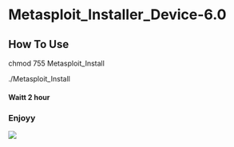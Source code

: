 # Metasploit_Installer_Device-6.0

<h2>How To Use</h2>
<p>chmod 755 Metasploit_Install</p>
<p>./Metasploit_Install</p>
<h4>Waitt 2 hour</h4>

<h3>Enjoyy</h3>
<img src="Meta2.png">
